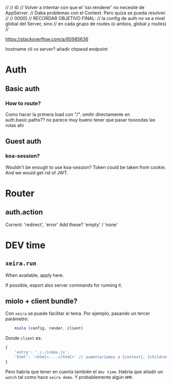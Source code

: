 //
//  4)
//  Volver a intentar con que el 'ssr.renderer' no necesite de AppServer. 
//  Daba problemas con el Context. Pero quiza se pueda resolver.
//
//  0000)
//  RECORDAR OBJETIVO FINAL:
//    la config de auth no va a nivel global del Server, sino
//    en cada grupo de routes (o ambos, global y routes)
//

https://stackoverflow.com/a/60985636



hostname cli vs server?
añadir chpwsd endpoint

# Auth

## Basic auth

### How to route?

Como hacer la primera load con "/".
omitir directamente en auth.basic.paths??
no parece muy bueno tener que pasar toooodas las rutas ahi

## Guest auth

### koa-session?

Wouldn't be enough to use koa-session? Token could be taken from cookie.
And we would get rid of JWT.



# Router

## auth.action

Current: 'redirect', 'error'
Add these? 'empty' / 'none'



# DEV time

## `xeira.run`

When available, apply here.

If possible, export also server commands for running it.


## miolo + client bundle?
	
  Con `xeira` se puede facilitar el tema. Por ejemplo, pasando un tercer parámetro:

```js
	miolo (config, render, client)
```
  
Donde `client` es:

```js
{
	'entry': '././index.js',
	'html': '<html>....</html>` // aumentaríamos a {context}, {children}, {bundle} y {styles}
}
```

Pero habría que tener en cuenta también el `dev time`. Habría que añadir un `watch`
tal como hace `xeira demo`. Y probablemente algún `HMR`.
 
